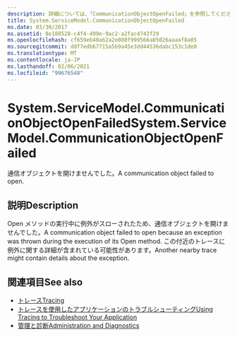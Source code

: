 ```yaml
---
description: 詳細については、「CommunicationObjectOpenFailed」を参照してください。
title: System.ServiceModel.CommunicationObjectOpenFailed
ms.date: 03/30/2017
ms.assetid: 8e188528-c4f4-499e-9ac2-a2fac4742f29
ms.openlocfilehash: cf659eb40a62a2e080f999566a05026aaaaf8a05
ms.sourcegitcommit: ddf7edb67715a5b9a45e3dd44536dabc153c1de0
ms.translationtype: MT
ms.contentlocale: ja-JP
ms.lasthandoff: 02/06/2021
ms.locfileid: "99676548"
---
```

# <a name="systemservicemodelcommunicationobjectopenfailed"></a><span data-ttu-id="36d53-103">System.ServiceModel.CommunicationObjectOpenFailed</span><span class="sxs-lookup"><span data-stu-id="36d53-103">System.ServiceModel.CommunicationObjectOpenFailed</span></span>

<span data-ttu-id="36d53-104">通信オブジェクトを開けませんでした。</span><span class="sxs-lookup"><span data-stu-id="36d53-104">A communication object failed to open.</span></span>  
  
## <a name="description"></a><span data-ttu-id="36d53-105">説明</span><span class="sxs-lookup"><span data-stu-id="36d53-105">Description</span></span>  

 <span data-ttu-id="36d53-106">Open メソッドの実行中に例外がスローされたため、通信オブジェクトを開けませんでした。</span><span class="sxs-lookup"><span data-stu-id="36d53-106">A communication object failed to open because an exception was thrown during the execution of its Open method.</span></span> <span data-ttu-id="36d53-107">この付近のトレースに例外に関する詳細が含まれている可能性があります。</span><span class="sxs-lookup"><span data-stu-id="36d53-107">Another nearby trace might contain details about the exception.</span></span>  
  
## <a name="see-also"></a><span data-ttu-id="36d53-108">関連項目</span><span class="sxs-lookup"><span data-stu-id="36d53-108">See also</span></span>

- [<span data-ttu-id="36d53-109">トレース</span><span class="sxs-lookup"><span data-stu-id="36d53-109">Tracing</span></span>](index.md)
- [<span data-ttu-id="36d53-110">トレースを使用したアプリケーションのトラブルシューティング</span><span class="sxs-lookup"><span data-stu-id="36d53-110">Using Tracing to Troubleshoot Your Application</span></span>](using-tracing-to-troubleshoot-your-application.md)
- [<span data-ttu-id="36d53-111">管理と診断</span><span class="sxs-lookup"><span data-stu-id="36d53-111">Administration and Diagnostics</span></span>](../index.md)
